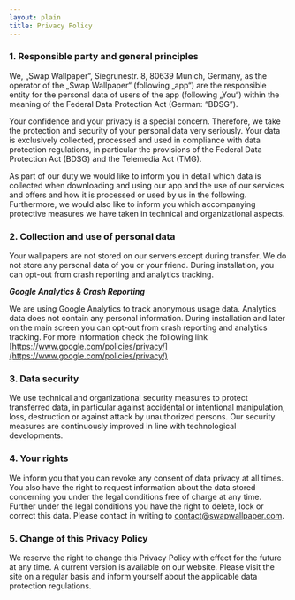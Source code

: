 ```yaml
---
layout: plain
title: Privacy Policy
---
```


### 1. Responsible party and general principles

We, „Swap Wallpaper“, Siegrunestr. 8, 80639 Munich, Germany, as the operator of the „Swap Wallpaper“ (following „app“) are the responsible entity for the personal data of users of the app (following „You“) within the meaning of the Federal Data Protection Act (German: “BDSG”).

Your confidence and your privacy is a special concern. Therefore, we take the protection and security of your personal data very seriously. Your data is exclusively collected, processed and used in compliance with data protection regulations, in particular the provisions of the Federal Data Protection Act (BDSG) and the Telemedia Act (TMG).

As part of our duty we would like to inform you in detail which data is collected when downloading and using our app and the use of our services and offers and how it is processed or used by us in the following. Furthermore, we would also like to inform you which accompanying protective measures we have taken in technical and organizational aspects.

### 2. Collection and use of personal data
Your wallpapers are not stored on our servers except during transfer. We do not store any personal data of you or your friend. During installation, you can opt-out from crash reporting and analytics tracking.

___Google Analytics & Crash Reporting___

We are using Google Analytics to track anonymous usage data. Analytics data does not contain any personal information. During installation and later on the main screen you can opt-out from crash reporting and analytics tracking. For more information check the following link [https://www.google.com/policies/privacy/](https://www.google.com/policies/privacy/)

### 3. Data security
We use technical and organizational security measures to protect transferred data, in particular against accidental or intentional manipulation, loss, destruction or against attack by unauthorized persons. Our security measures are continuously improved in line with technological developments.

### 4. Your rights
We inform you that you can revoke any consent of data privacy at all times. You also have the right to request information about the data stored concerning you under the legal conditions free of charge at any time. Further under the legal conditions you have the right to delete, lock or correct this data. Please contact in writing to contact@swapwallpaper.com.

### 5. Change of this Privacy Policy
We reserve the right to change this Privacy Policy with effect for the future at any time. A current version is available on our website. Please visit the site on a regular basis and inform yourself about the applicable data protection regulations.

